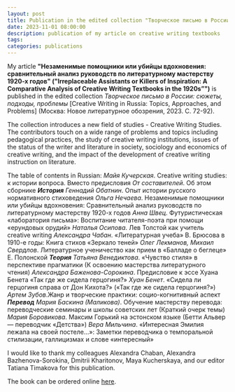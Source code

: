 ```yaml
---
layout: post
title: Publication in the edited collection "Творческое письмо в России"
date: 2023-11-01 08:00:00
description: publication of my article on creative writing textbooks 
tags: 
categories: publications
---
```

My article **"Незаменимые помощники или убийцы вдохновения: сравнительный анализ руководств по литературному мастерству 1920-х годов" ("Irreplaceable Assistants or Killers of Inspiration: A Comparative Analysis of Creative Writing Textbooks in the 1920s”")** is published in the edited collection _Творческое письмо в России: сюжеты, подходы, проблемы_ [Creative Writing in Russia: Topics, Approaches, and Problems] (Москва: Новое литературное обозрения, 2023. С. 72-92). 

The collection introduces a new field of studies - Creative Writing Studies. The contributors touch on a wide range of problems and topics including pedagogical practices, the study of creative writing institutions, issues of the status of the writer and literature in society, sociology and economics of creative writing, and the impact of the development of creative writing instruction on literature.

The table of contents in Russian:
_Майя  Кучерская_. Creative  writing  studies:  к  истории  вопроса.  Вместо  предисловия
_От  составителей_.  Об  этом  сборнике
_**История**_
_Геннадий  Обатнин_.  Опыт  истории  русского  нормативного  стиховедения
_Ольга  Нечаева_.  Незаменимые  помощники  или  убийцы  вдохновения:  Сравнительный  анализ  руководств  по  литературному  мастерству  1920-х  годов
_Анна  Швец_.  Футуристическая  «лаборатория  письма»:  Воспитание  читателя-поэта  при  помощи  «ерундовых  орудий»
_Наталья  Осипова_.  Лев  Толстой  как  учитель  creative  writing
_Александра  Чабан_.  «Литературная  учеба»  В.  Брюсова  в  1910-е  годы:  Книга  стихов  «Зеркало  теней»
_Олег  Лекманов,  Михаил  Свердлов_.  Литературное  ученичество  как  прием  в  «Балладе  о  беглеце»  Е.  Полонской
_**Теория**_
_Татьяна  Венедиктова_.  «Чувство  стиля»  в  перспективе  прагматики  (К  освоению  мастерства  литературного  чтения)
_Александра  Баженова-Сорокина_.  Предисловие  к  эссе  Хуана  Бенета  «Так  где  же  сидела  герцогиня?»
_Хуан  Бенет_.  «Сидела  ли  герцогиня  справа  от  Дон  Кихота?»  («Так  где  же  сидела  герцогиня?»)
_Артем  Зубов_.Жанр  и  творческие  практики:  социо-когнитивный  аспект
_**Перевод**_
_Мария  Баскина  (Маликова)_. Обучение  мастерству  перевода:  переводческие  семинары  и  школы  советских  лет  (Краткий  очерк  темы)
_Мария  Боровикова_.  Максим  Горький  на  эстонском  языке  (Бетти  Альвер — переводчик  «Детства»)
_Вера  Мильчина_.  «Интересная  Эмилия  лежала  на  своей  постеле...»:  Заметки  переводчика  о  темпоральной  стилизации,  галлицизмах  и  слове  «интересный»

I would like to thank my colleagues Alexandra Chaban, Alexandra Bazhenova-Sorokina, Dmitrii Kharitonov, Maya Kucherskaya, and our editor Tatiana Timakova for this publication. 

The book can be ordered online [here](https://www.nlobooks.ru/books/nauchnaya_biblioteka/26435/).
